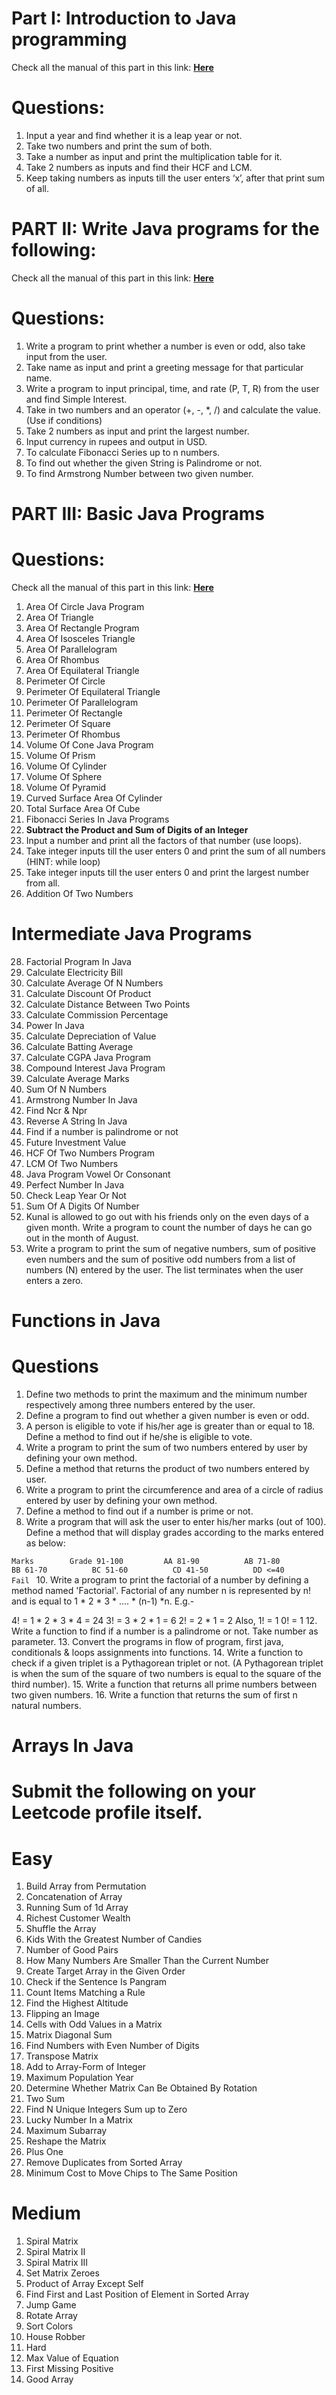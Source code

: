 # Part I: Introduction to Java programming
Check all the manual of this part in this link: [**Here**](src/intro/FirstTasks.java)
# Questions:
1. Input a year and find whether it is a leap year or not.
2. Take two numbers and print the sum of both.
3. Take a number as input and print the multiplication table for it.
4. Take 2 numbers as inputs and find their HCF and LCM.
5. Keep taking numbers as inputs till the user enters ‘x’, after that print sum of all.

# PART II: Write Java programs for the following:
Check all the manual of this part in this link: [**Here**](src/intro/SecondTask.java)

# Questions:
1. Write a program to print whether a number is even or odd, also take input from the user.
2. Take name as input and print a greeting message for that particular name.
3. Write a program to input principal, time, and rate (P, T, R) from the user and find Simple Interest.
4. Take in two numbers and an operator (+, -, *, /) and calculate the value. (Use if conditions)
5. Take 2 numbers as input and print the largest number.
6. Input currency in rupees and output in USD.
7. To calculate Fibonacci Series up to n numbers.
8. To find out whether the given String is Palindrome or not.
9. To find Armstrong Number between two given number.

# PART III: Basic Java Programs
# Questions:
Check all the manual of this part in this link: [**Here**](src/intro/ThirdTask.java)
1. Area Of Circle Java Program
2. Area Of Triangle
3. Area Of Rectangle Program
4. Area Of Isosceles Triangle
5. Area Of Parallelogram
6. Area Of Rhombus
7. Area Of Equilateral Triangle
8. Perimeter Of Circle
9. Perimeter Of Equilateral Triangle
10. Perimeter Of Parallelogram
11. Perimeter Of Rectangle
12. Perimeter Of Square
13. Perimeter Of Rhombus
14. Volume Of Cone Java Program
15. Volume Of Prism
16. Volume Of Cylinder
17. Volume Of Sphere
18. Volume Of Pyramid
19. Curved Surface Area Of Cylinder
20. Total Surface Area Of Cube
21. Fibonacci Series In Java Programs
22. **Subtract the Product and Sum of Digits of an Integer**
23. Input a number and print all the factors of that number (use loops).
24. Take integer inputs till the user enters 0 and print the sum of all numbers (HINT: while loop)
25. Take integer inputs till the user enters 0 and print the largest number from all.
26. Addition Of Two Numbers 
# Intermediate Java Programs
28. Factorial Program In Java
29. Calculate Electricity Bill
30. Calculate Average Of N Numbers
31. Calculate Discount Of Product
32. Calculate Distance Between Two Points
33. Calculate Commission Percentage
34. Power In Java
35. Calculate Depreciation of Value
36. Calculate Batting Average
37. Calculate CGPA Java Program
38. Compound Interest Java Program
39. Calculate Average Marks
40. Sum Of N Numbers
41. Armstrong Number In Java
42. Find Ncr & Npr
43. Reverse A String In Java
44. Find if a number is palindrome or not
45. Future Investment Value
46. HCF Of Two Numbers Program
47. LCM Of Two Numbers
48. Java Program Vowel Or Consonant
49. Perfect Number In Java
50. Check Leap Year Or Not
51. Sum Of A Digits Of Number
52. Kunal is allowed to go out with his friends only on the even days of a given month. Write a program to count the number of days he can go out in the month of August.
53. Write a program to print the sum of negative numbers, sum of positive even numbers and the sum of positive odd numbers from a list of numbers (N) entered by the user. The list terminates when the user enters a zero.

# Functions in Java

# Questions
1. Define two methods to print the maximum and the minimum number respectively among three numbers entered by the user. 
2. Define a program to find out whether a given number is even or odd. 
3. A person is eligible to vote if his/her age is greater than or equal to 18. Define a method to find out if he/she is eligible to vote. 
4. Write a program to print the sum of two numbers entered by user by defining your own method. 
5. Define a method that returns the product of two numbers entered by user. 
6. Write a program to print the circumference and area of a circle of radius entered by user by defining your own method. 
7. Define a method to find out if a number is prime or not. 
8. Write a program that will ask the user to enter his/her marks (out of 100). Define a method that will display grades according to the marks entered as below:

`Marks        Grade
91-100         AA
81-90          AB
71-80          BB
61-70          BC
51-60          CD
41-50          DD
<=40          Fail `
10. Write a program to print the factorial of a number by defining a method named 'Factorial'. Factorial of any number n is represented by n! and is equal to 1 * 2 * 3 * .... * (n-1) *n. E.g.-

4! = 1 * 2 * 3 * 4 = 24
3! = 3 * 2 * 1 = 6
2! = 2 * 1 = 2
Also,
1! = 1
0! = 1
12. Write a function to find if a number is a palindrome or not. Take number as parameter. 
13. Convert the programs in flow of program, first java, conditionals & loops assignments into functions. 
14. Write a function to check if a given triplet is a Pythagorean triplet or not. (A Pythagorean triplet is when the sum of the square of two numbers is equal to the square of the third number). 
15. Write a function that returns all prime numbers between two given numbers. 
16. Write a function that returns the sum of first n natural numbers.

# Arrays In Java
# Submit the following on your Leetcode profile itself.

# Easy
1. Build Array from Permutation 
2. Concatenation of Array 
3. Running Sum of 1d Array 
4. Richest Customer Wealth 
5. Shuffle the Array 
6. Kids With the Greatest Number of Candies 
7. Number of Good Pairs 
8. How Many Numbers Are Smaller Than the Current Number 
9. Create Target Array in the Given Order 
10. Check if the Sentence Is Pangram 
11. Count Items Matching a Rule 
12. Find the Highest Altitude 
13. Flipping an Image 
14. Cells with Odd Values in a Matrix 
15. Matrix Diagonal Sum 
16. Find Numbers with Even Number of Digits 
17. Transpose Matrix 
18. Add to Array-Form of Integer 
19. Maximum Population Year 
20. Determine Whether Matrix Can Be Obtained By Rotation 
21. Two Sum 
22. Find N Unique Integers Sum up to Zero 
23. Lucky Number In a Matrix 
24. Maximum Subarray 
25. Reshape the Matrix 
26. Plus One 
27. Remove Duplicates from Sorted Array 
28. Minimum Cost to Move Chips to The Same Position

# Medium
1. Spiral Matrix 
2. Spiral Matrix II 
3. Spiral Matrix III 
4. Set Matrix Zeroes 
5. Product of Array Except Self 
6. Find First and Last Position of Element in Sorted Array 
7. Jump Game 
8. Rotate Array 
9. Sort Colors 
10. House Robber 
11. Hard 
12. Max Value of Equation 
13. First Missing Positive 
14. Good Array
